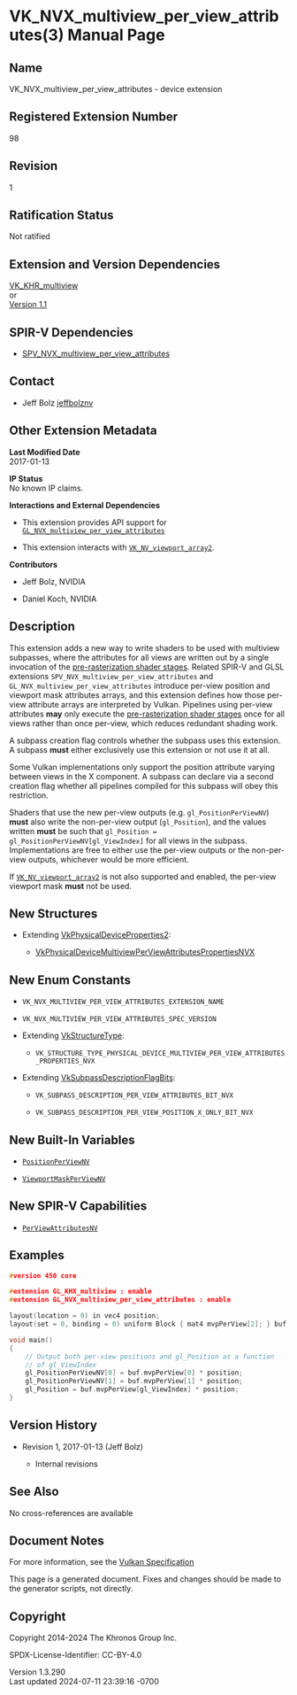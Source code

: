 # VK_NVX_multiview_per_view_attributes(3) Manual Page

## Name

VK_NVX_multiview_per_view_attributes - device extension



## <a href="#_registered_extension_number" class="anchor"></a>Registered Extension Number

98

## <a href="#_revision" class="anchor"></a>Revision

1

## <a href="#_ratification_status" class="anchor"></a>Ratification Status

Not ratified

## <a href="#_extension_and_version_dependencies" class="anchor"></a>Extension and Version Dependencies

[VK_KHR_multiview](https://registry.khronos.org/vulkan/specs/1.3-extensions/man/html/VK_KHR_multiview.html)  
or  
[Version 1.1](#versions-1.1)  

## <a href="#_spir_v_dependencies" class="anchor"></a>SPIR-V Dependencies

- [SPV_NVX_multiview_per_view_attributes](https://htmlpreview.github.io/?https://github.com/KhronosGroup/SPIRV-Registry/blob/main/extensions/NVX/SPV_NVX_multiview_per_view_attributes.html)

## <a href="#_contact" class="anchor"></a>Contact

- Jeff Bolz <a
  href="https://github.com/KhronosGroup/Vulkan-Docs/issues/new?body=%5BVK_NVX_multiview_per_view_attributes%5D%20@jeffbolznv%0A*Here%20describe%20the%20issue%20or%20question%20you%20have%20about%20the%20VK_NVX_multiview_per_view_attributes%20extension*"
  target="_blank" rel="nofollow noopener"><em></em>jeffbolznv</a>

## <a href="#_other_extension_metadata" class="anchor"></a>Other Extension Metadata

**Last Modified Date**  
2017-01-13

**IP Status**  
No known IP claims.

**Interactions and External Dependencies**  
- This extension provides API support for
  [`GL_NVX_multiview_per_view_attributes`](https://github.com/KhronosGroup/GLSL/blob/main/extensions/nvx/GL_NVX_multiview_per_view_attributes.txt)

- This extension interacts with
  [`VK_NV_viewport_array2`](VK_NV_viewport_array2.html).

**Contributors**  
- Jeff Bolz, NVIDIA

- Daniel Koch, NVIDIA

## <a href="#_description" class="anchor"></a>Description

This extension adds a new way to write shaders to be used with multiview
subpasses, where the attributes for all views are written out by a
single invocation of the <a
href="https://registry.khronos.org/vulkan/specs/1.3-extensions/html/vkspec.html#pipelines-graphics-subsets-pre-rasterization"
target="_blank" rel="noopener">pre-rasterization shader stages</a>.
Related SPIR-V and GLSL extensions
`SPV_NVX_multiview_per_view_attributes` and
`GL_NVX_multiview_per_view_attributes` introduce per-view position and
viewport mask attributes arrays, and this extension defines how those
per-view attribute arrays are interpreted by Vulkan. Pipelines using
per-view attributes **may** only execute the <a
href="https://registry.khronos.org/vulkan/specs/1.3-extensions/html/vkspec.html#pipelines-graphics-subsets-pre-rasterization"
target="_blank" rel="noopener">pre-rasterization shader stages</a> once
for all views rather than once per-view, which reduces redundant shading
work.

A subpass creation flag controls whether the subpass uses this
extension. A subpass **must** either exclusively use this extension or
not use it at all.

Some Vulkan implementations only support the position attribute varying
between views in the X component. A subpass can declare via a second
creation flag whether all pipelines compiled for this subpass will obey
this restriction.

Shaders that use the new per-view outputs (e.g. `gl_PositionPerViewNV`)
**must** also write the non-per-view output (`gl_Position`), and the
values written **must** be such that
`gl_Position = gl_PositionPerViewNV[gl_ViewIndex]` for all views in the
subpass. Implementations are free to either use the per-view outputs or
the non-per-view outputs, whichever would be more efficient.

If [`VK_NV_viewport_array2`](VK_NV_viewport_array2.html) is not also
supported and enabled, the per-view viewport mask **must** not be used.

## <a href="#_new_structures" class="anchor"></a>New Structures

- Extending
  [VkPhysicalDeviceProperties2](https://registry.khronos.org/vulkan/specs/1.3-extensions/man/html/VkPhysicalDeviceProperties2.html):

  - [VkPhysicalDeviceMultiviewPerViewAttributesPropertiesNVX](https://registry.khronos.org/vulkan/specs/1.3-extensions/man/html/VkPhysicalDeviceMultiviewPerViewAttributesPropertiesNVX.html)

## <a href="#_new_enum_constants" class="anchor"></a>New Enum Constants

- `VK_NVX_MULTIVIEW_PER_VIEW_ATTRIBUTES_EXTENSION_NAME`

- `VK_NVX_MULTIVIEW_PER_VIEW_ATTRIBUTES_SPEC_VERSION`

- Extending [VkStructureType](https://registry.khronos.org/vulkan/specs/1.3-extensions/man/html/VkStructureType.html):

  - `VK_STRUCTURE_TYPE_PHYSICAL_DEVICE_MULTIVIEW_PER_VIEW_ATTRIBUTES_PROPERTIES_NVX`

- Extending
  [VkSubpassDescriptionFlagBits](https://registry.khronos.org/vulkan/specs/1.3-extensions/man/html/VkSubpassDescriptionFlagBits.html):

  - `VK_SUBPASS_DESCRIPTION_PER_VIEW_ATTRIBUTES_BIT_NVX`

  - `VK_SUBPASS_DESCRIPTION_PER_VIEW_POSITION_X_ONLY_BIT_NVX`

## <a href="#_new_built_in_variables" class="anchor"></a>New Built-In Variables

- <a
  href="https://registry.khronos.org/vulkan/specs/1.3-extensions/html/vkspec.html#interfaces-builtin-variables-positionperview"
  target="_blank" rel="noopener"><code>PositionPerViewNV</code></a>

- <a
  href="https://registry.khronos.org/vulkan/specs/1.3-extensions/html/vkspec.html#interfaces-builtin-variables-viewportmaskperview"
  target="_blank" rel="noopener"><code>ViewportMaskPerViewNV</code></a>

## <a href="#_new_spir_v_capabilities" class="anchor"></a>New SPIR-V Capabilities

- <a
  href="https://registry.khronos.org/vulkan/specs/1.3-extensions/html/vkspec.html#spirvenv-capabilities-table-PerViewAttributesNV"
  target="_blank" rel="noopener"><code>PerViewAttributesNV</code></a>

## <a href="#_examples" class="anchor"></a>Examples

``` c
#version 450 core

#extension GL_KHX_multiview : enable
#extension GL_NVX_multiview_per_view_attributes : enable

layout(location = 0) in vec4 position;
layout(set = 0, binding = 0) uniform Block { mat4 mvpPerView[2]; } buf;

void main()
{
    // Output both per-view positions and gl_Position as a function
    // of gl_ViewIndex
    gl_PositionPerViewNV[0] = buf.mvpPerView[0] * position;
    gl_PositionPerViewNV[1] = buf.mvpPerView[1] * position;
    gl_Position = buf.mvpPerView[gl_ViewIndex] * position;
}
```

## <a href="#_version_history" class="anchor"></a>Version History

- Revision 1, 2017-01-13 (Jeff Bolz)

  - Internal revisions

## <a href="#_see_also" class="anchor"></a>See Also

No cross-references are available

## <a href="#_document_notes" class="anchor"></a>Document Notes

For more information, see the <a
href="https://registry.khronos.org/vulkan/specs/1.3-extensions/html/vkspec.html#VK_NVX_multiview_per_view_attributes"
target="_blank" rel="noopener">Vulkan Specification</a>

This page is a generated document. Fixes and changes should be made to
the generator scripts, not directly.

## <a href="#_copyright" class="anchor"></a>Copyright

Copyright 2014-2024 The Khronos Group Inc.

SPDX-License-Identifier: CC-BY-4.0

Version 1.3.290  
Last updated 2024-07-11 23:39:16 -0700
